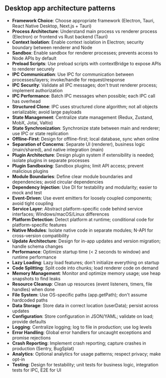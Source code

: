 ## Desktop app architecture patterns

- **Framework Choice**: Choose appropriate framework (Electron, Tauri, React Native Desktop, Next.js + Tauri)
- **Process Architecture**: Understand main process vs renderer process (Electron) or frontend vs Rust backend (Tauri)
- **Context Isolation**: Enable context isolation in Electron; security boundary between renderer and Node
- **Sandbox**: Enable sandbox for renderer processes; prevents access to Node APIs by default
- **Preload Scripts**: Use preload scripts with contextBridge to expose APIs to renderer securely
- **IPC Communication**: Use IPC for communication between processes/layers; invoke/handle for request/response
- **IPC Security**: Validate all IPC messages; don't trust renderer process; implement authorization
- **IPC Performance**: Batch IPC messages when possible; each IPC call has overhead
- **Structured Clone**: IPC uses structured clone algorithm; not all objects serializable; avoid large payloads
- **State Management**: Centralize state management (Redux, Zustand, MobX, Jotai, Valtio)
- **State Synchronization**: Synchronize state between main and renderer; use IPC or state replication
- **Offline-First**: Design for offline-first; local database, sync when online
- **Separation of Concerns**: Separate UI (renderer), business logic (main/shared), and native integration (main)
- **Plugin Architecture**: Design plugin system if extensibility is needed; isolate plugins in separate processes
- **Plugin Sandboxing**: Sandbox plugins; limit API access; prevent malicious plugins
- **Module Boundaries**: Define clear module boundaries and dependencies; avoid circular dependencies
- **Dependency Injection**: Use DI for testability and modularity; easier to mock and test
- **Event-Driven**: Use event emitters for loosely coupled components; avoid tight coupling
- **Service Layer**: Abstract platform-specific code behind service interfaces; Windows/macOS/Linux differences
- **Platform Detection**: Detect platform at runtime; conditional code for platform-specific features
- **Native Modules**: Isolate native code in separate modules; N-API for cross-version compatibility
- **Update Architecture**: Design for in-app updates and version migration; handle schema changes
- **Performance**: Optimize startup time (< 2 seconds to window) and runtime performance
- **Lazy Loading**: Lazy load features; don't initialize everything on startup
- **Code Splitting**: Split code into chunks; load renderer code on demand
- **Memory Management**: Monitor and optimize memory usage; use heap snapshots to find leaks
- **Resource Cleanup**: Clean up resources (event listeners, timers, file handles) when done
- **File System**: Use OS-specific paths (app.getPath); don't assume hardcoded paths
- **Data Storage**: Store data in correct location (userData); persist across updates
- **Configuration**: Store configuration in JSON/YAML; validate on load; provide defaults
- **Logging**: Centralize logging; log to file in production; use log levels
- **Error Handling**: Global error handlers for uncaught exceptions and promise rejections
- **Crash Reporting**: Implement crash reporting; capture crashes in production (Sentry, BugSplat)
- **Analytics**: Optional analytics for usage patterns; respect privacy; make opt-in
- **Testing**: Design for testability; unit tests for business logic, integration tests for IPC, E2E for UI
